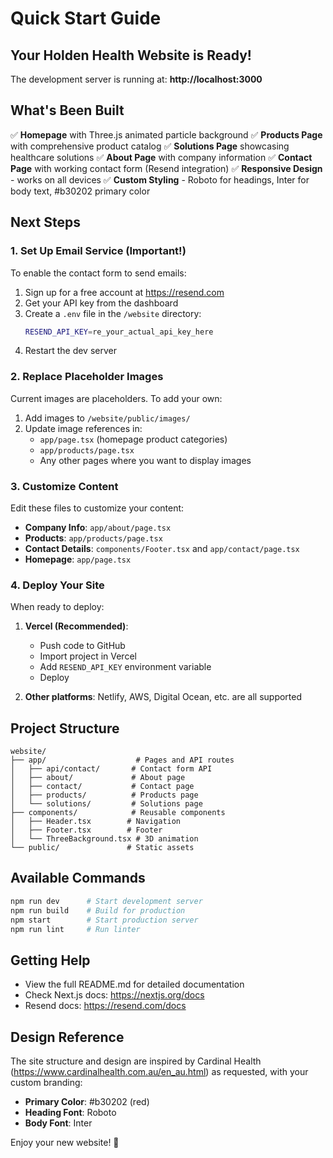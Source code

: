 # Quick Start Guide

## Your Holden Health Website is Ready!

The development server is running at: **http://localhost:3000**

## What's Been Built

✅ **Homepage** with Three.js animated particle background
✅ **Products Page** with comprehensive product catalog
✅ **Solutions Page** showcasing healthcare solutions
✅ **About Page** with company information
✅ **Contact Page** with working contact form (Resend integration)
✅ **Responsive Design** - works on all devices
✅ **Custom Styling** - Roboto for headings, Inter for body text, #b30202 primary color

## Next Steps

### 1. Set Up Email Service (Important!)

To enable the contact form to send emails:

1. Sign up for a free account at https://resend.com
2. Get your API key from the dashboard
3. Create a `.env` file in the `/website` directory:
   ```bash
   RESEND_API_KEY=re_your_actual_api_key_here
   ```
4. Restart the dev server

### 2. Replace Placeholder Images

Current images are placeholders. To add your own:

1. Add images to `/website/public/images/`
2. Update image references in:
   - `app/page.tsx` (homepage product categories)
   - `app/products/page.tsx`
   - Any other pages where you want to display images

### 3. Customize Content

Edit these files to customize your content:

- **Company Info**: `app/about/page.tsx`
- **Products**: `app/products/page.tsx`
- **Contact Details**: `components/Footer.tsx` and `app/contact/page.tsx`
- **Homepage**: `app/page.tsx`

### 4. Deploy Your Site

When ready to deploy:

1. **Vercel (Recommended)**:
   - Push code to GitHub
   - Import project in Vercel
   - Add `RESEND_API_KEY` environment variable
   - Deploy

2. **Other platforms**: Netlify, AWS, Digital Ocean, etc. are all supported

## Project Structure

```
website/
├── app/                    # Pages and API routes
│   ├── api/contact/       # Contact form API
│   ├── about/             # About page
│   ├── contact/           # Contact page
│   ├── products/          # Products page
│   └── solutions/         # Solutions page
├── components/            # Reusable components
│   ├── Header.tsx        # Navigation
│   ├── Footer.tsx        # Footer
│   └── ThreeBackground.tsx # 3D animation
└── public/               # Static assets

```

## Available Commands

```bash
npm run dev      # Start development server
npm run build    # Build for production
npm start        # Start production server
npm run lint     # Run linter
```

## Getting Help

- View the full README.md for detailed documentation
- Check Next.js docs: https://nextjs.org/docs
- Resend docs: https://resend.com/docs

## Design Reference

The site structure and design are inspired by Cardinal Health (https://www.cardinalhealth.com.au/en_au.html) as requested, with your custom branding:

- **Primary Color**: #b30202 (red)
- **Heading Font**: Roboto
- **Body Font**: Inter

Enjoy your new website! 🎉
